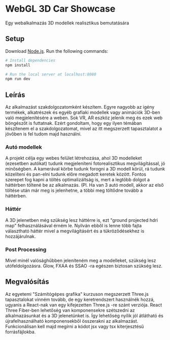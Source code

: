 # WebGL 3D Car Showcase
Egy webalkalmazás 3D modellek realisztikus bemutatására

## Setup

Download [Node.js](https://nodejs.org/en/download/).
Run the following commands:

``` bash
# Install dependencies
npm install

# Run the local server at localhost:8080
npm run dev
```

## Leírás

Az alkalmazást szakdolgozatomként készítem.
Egyre nagyobb az igény termékek, alkatrészek és egyéb grafiaki modellek vagy animációk 3D-ben való megjelenítésére a weben.
Sok VR, AR eszköz jelenik meg és ezek web böngészőt is futtatnak. Ezért gondoltam, hogy egy ilyen témában készítenem el a szakdolgozatomat, mivel az itt megszerzett tapasztalatot a jövőben is fel tudom majd használni.

### Autó modellek
A projekt célja egy webes felület létrehozása, ahol 3D modelleket (ezesetben autókat) tudunk megjeleníteni fotorealisztikus megvilágítással, jó minőségben.
A kamerával körbe tudunk forogni a 3D modell körül, rá tudunk közelíteni és pan-elni tudunk előre megadott keretek között.
Fontos szerepet fog kapni a töltés optimalizáltság is, mert a legtöbb dolgot a háttérben töltené be az alkalmazás.
(Pl. Ha van 3 autó modell, akkor az első töltése után már meg is jelenhetne, a többi meg töltődne tovább a háttérben.

### Háttér
A 3D jelenetben még szükség lesz háttérre is, ezt "ground projected hdri map" felhasználásával érném le.
Nyilván ebből is lenne több fajta választható háttér mivel a megvilágításért és a tükröződésekhez is hozzájárulnak.

### Post Processing
Mivel minél valósághűbben jeleníteném meg a modelleket, szükség lesz utófeldolgozásra.
Glow, FXAA és SSAO -ra egészen biztosan szükség lesz.

## Megvalósítás
Az egyetemi "Számítógépes grafika" kurzuson megszerzett Three.js tapasztalokat vinném tovább, de egy keretrendszert használnék hozzá, ugyanis a React-nak van egy kifejezetten Three.js -re szánt verziója.
React Three Fiber-ben lehetőség van komponensekre szétszedni az alkalmazásunkat és a 3D jelenetünket is.
Így lehetőség nyílik jól átlátható és újrafelhasználható komponensekből összerakni az alkalmazást.
Funkcionálisan kell majd megírni a kódot jsx vagy tsx kiterjesztésű forrásfájlokba.
